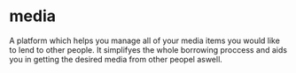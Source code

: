 media
=====

A platform which helps you manage all of your media items you would like to lend to other people. It simplifyes the whole borrowing proccess and aids you in getting the desired media from other peopel aswell.
